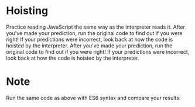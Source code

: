 # Hoisting
Practice reading JavaScript the same way as the interpreter reads it. After you've made your prediction, run the original code to find out if you were right! If your predictions were incorrect, look back at how the code is hoisted by the interpreter.
After you've made your prediction, run the original code to find out if you were right! If your predictions were incorrect, look back at how the code is hoisted by the interpreter.

# Note
 Run the same code as above with ES6 syntax and compare your results:
